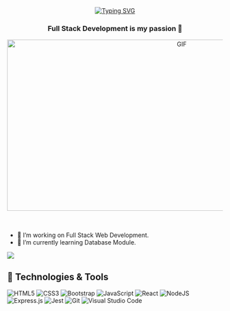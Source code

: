 
<div align=center>
<a href="https://git.io/typing-svg"><img src="https://readme-typing-svg.herokuapp.com?font=Fira+Code&size=28&duration=2000&pause=250&color=F70000&background=FFFFFF00&center=true&vCenter=true&multiline=true&width=700&height=100&lines=Hello+everyone+I'm+Betul+%F0%9F%91%8B;I'm+a+Full+Stack+Software+Developer" alt="Typing SVG" /></a>
</div>
    
<h3 align="center">Full Stack Development is my passion 💪</h3>

<div align="center">
<img height=400" width="800" alt="GIF" align="center" src="https://media1.giphy.com/media/Ah3zHH7hvsSB2/giphy.gif?cid=ecf05e471ja0tczh82erd57qqpa0kohjlr3fojgevwtdy4sk&rid=giphy.gif&ct=g">
</div>

</br>
</br>

- 🔭 I’m working on Full Stack Web Development.
- 🌱 I’m currently learning Database Module.

![](https://komarev.com/ghpvc/?username=betysr&color=green&label=PROFILE+VIEWS)

## 🔧 Technologies & Tools
<!--
https://github.com/Ileriayo/markdown-badges
-->
![HTML5](https://img.shields.io/badge/html5-%23E34F26.svg?style=for-the-badge&logo=html5&logoColor=white)
![CSS3](https://img.shields.io/badge/css3-%231572B6.svg?style=for-the-badge&logo=css3&logoColor=white)
![Bootstrap](https://img.shields.io/badge/bootstrap-8028e7.svg?style=for-the-badge&logo=bootstrap&logoColor=white)
![JavaScript](https://img.shields.io/badge/javascript-%23323330.svg?style=for-the-badge&logo=javascript&logoColor=%23F7DF1E)
![React](https://img.shields.io/badge/react-%2320232a.svg?style=for-the-badge&logo=react&logoColor=%2361DAFB)
![NodeJS](https://img.shields.io/badge/node.js-6DA55F?style=for-the-badge&logo=node.js&logoColor=white)
![Express.js](https://img.shields.io/badge/express.js-%23404d59.svg?style=for-the-badge&logo=express&logoColor=%2361DAFB)
![Jest](https://img.shields.io/badge/-jest-%23C21325?style=for-the-badge&logo=jest&logoColor=white)
![Git](https://img.shields.io/badge/git-%23F05033.svg?style=for-the-badge&logo=git&logoColor=white)
![Visual Studio Code](https://img.shields.io/badge/Visual%20Studio%20Code-%231572B6.svg?style=for-the-badge&logo=visual-studio-code&logoColor=white)



